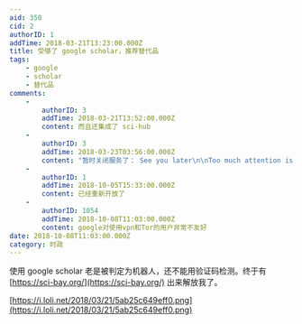 ```yaml
---
aid: 350
cid: 2
authorID: 1
addTime: 2018-03-21T13:23:00.000Z
title: 受够了 google scholar，推荐替代品
tags:
    - google
    - scholar
    - 替代品
comments:
    -
        authorID: 3
        addTime: 2018-03-21T13:52:00.000Z
        content: 而且还集成了 sci-hub
    -
        authorID: 3
        addTime: 2018-03-23T03:56:00.000Z
        content: "暂时关闭服务了： See you later\n\nToo much attention is a bad thing, Sci-Bay decides to stop service for a while. Sorry. Anyone who knows how Sci-Bay works and wishes this tool benefits more academics, please contact: [\\[email\_protected\\]](/cdn-cgi/l/email-protection)g"
    -
        authorID: 1
        addTime: 2018-10-05T15:33:00.000Z
        content: 已经重新开放了
    -
        authorID: 1054
        addTime: 2018-10-08T11:03:00.000Z
        content: google对使用vpn和Tor的用户非常不友好
date: 2018-10-08T11:03:00.000Z
category: 时政
---
```


使用 google scholar 老是被判定为机器人，还不能用验证码检测。终于有 [https://sci-bay.org/](https://sci-bay.org/) 出来解放我了。

[https://i.loli.net/2018/03/21/5ab25c649eff0.png](https://i.loli.net/2018/03/21/5ab25c649eff0.png)
